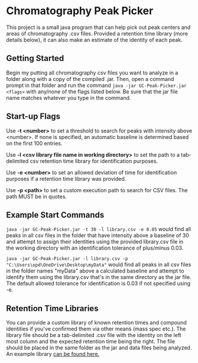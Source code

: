 # Chromatography Peak Picker
This project is a small java program that can help pick out peak centers and areas of chromatography .csv files. Provided a retention time library (more details below), it can also make an estimate of the identity of each peak.

## Getting Started
Begin my putting all chromatography csv files you want to analyze in a folder along with a copy of the compiled .jar. Then, open a command prompt in that folder and run the command `java -jar GC-Peak-Picker.jar <flags>` with any/none of the flags listed below. Be sure that the jar file name matches whatever you type in the command.

## Start-up Flags

Use **-t \<number\>** to set a threshold to search for peaks with intensity above \<number\>. If none is specified, an automatic baseline is determined based on the first 100 entries.

Use **-l \<csv library file name in working directory\>** to set the path to a tab-delimited csv retention time library for identification purposes.

Use **-e \<number\>** to set an allowed deviation of time for identification purposes if a retention time library was provided.

Use **-p \<path\>** to set a custom execution path to search for CSV files. The path MUST be in quotes.

## Example Start Commands
`java -jar GC-Peak-Picker.jar -t 30 -l library.csv -e 0.05` would find all peaks in all csv files in the folder that have intensity above a baseline of 30 and attempt to assign their identities using the provided library.csv file in the working directory with an identification tolerance of plus/minus 0.03.

`java -jar GC-Peak-Picker.jar -l library.csv -p "C:\Users\opd\OneDrive\Desktop\myData"` would find all peaks in all csv files in the folder names "myData" above a calculated baseline and attempt to identify them using the library.csv that's in the same directory as the jar file. The default allowed tolerance for identification is 0.03 if not specified using -e.

## Retention Time Libraries
You can provide a custom library of known retention times and compound identities if you've confirmed them via other means (mass spec etc.). The library file should be a tab-delimited .csv file with the identity on the left most column and the expected retention time being the right. The file should be placed in the same folder as the jar and data files being analyzed. An example library [can be found here.](https://github.com/opd02/Gas-Chromatography-Peak-Picker/blob/master/src/main/resources/ExampleLibrary.CSV)
